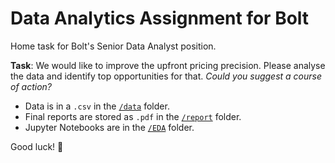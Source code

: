 # Data Analytics Assignment for Bolt

Home task for Bolt's Senior Data Analyst position. 

**Task**: We would like to improve the upfront pricing precision. Please analyse the data and identify top
opportunities for that. *Could you suggest a course of action?*

* Data is in a `.csv` in the [`/data`](data/) folder.
* Final reports are stored as `.pdf` in the [`/report`](report/) folder.
* Jupyter Notebooks are in the [`/EDA`](EDA/) folder.

Good luck! :dizzy:
